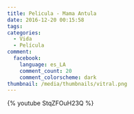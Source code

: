 ```yaml
---
title: Pelicula - Mama Antula
date: 2016-12-20 00:15:58
tags:
categories:
  - Vida
  - Película
comment:
  facebook:
    language: es_LA
    comment_count: 20
    comment_colorscheme: dark
thumbnail: /media/thumbnails/vitral.png
---
```


{% youtube StqZFOuH23Q %}
